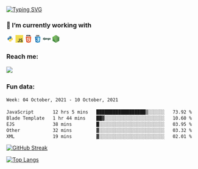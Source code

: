 [![Typing SVG](https://readme-typing-svg.herokuapp.com?lines=Back+End%2FFull+Stack+Developer)](https://git.io/typing-svg)
### 🔭 I’m currently working with
<code><img height="20" src="https://raw.githubusercontent.com/github/explore/80688e429a7d4ef2fca1e82350fe8e3517d3494d/topics/python/python.png"></code>
<code><img height="20" src="https://raw.githubusercontent.com/github/explore/80688e429a7d4ef2fca1e82350fe8e3517d3494d/topics/javascript/javascript.png"></code>
<code><img height="20" src="https://raw.githubusercontent.com/github/explore/80688e429a7d4ef2fca1e82350fe8e3517d3494d/topics/html/html.png"></code>
<code><img height="20" src="https://raw.githubusercontent.com/github/explore/80688e429a7d4ef2fca1e82350fe8e3517d3494d/topics/css/css.png"></code>
<code><img height="20" src="https://raw.githubusercontent.com/github/explore/80688e429a7d4ef2fca1e82350fe8e3517d3494d/topics/django/django.png"></code>
<code><img height="20" src="https://raw.githubusercontent.com/github/explore/80688e429a7d4ef2fca1e82350fe8e3517d3494d/topics/nodejs/nodejs.png"></code>

### Reach me:
<div text-align="justify">
  <a href="https://www.linkedin.com/in/rickrribeiro" target="_blank">
    <img height="auto" width="40" src="https://image.flaticon.com/icons/png/512/174/174857.png" />
  </a>

</div>

### Fun data:

<!--START_SECTION:waka-->
```text
Week: 04 October, 2021 - 10 October, 2021

JavaScript       12 hrs 5 mins   ██████████████████▒░░░░░░   73.92 % 
Blade Template   1 hr 44 mins    ██▓░░░░░░░░░░░░░░░░░░░░░░   10.60 % 
EJS              38 mins         █░░░░░░░░░░░░░░░░░░░░░░░░   03.95 % 
Other            32 mins         ▓░░░░░░░░░░░░░░░░░░░░░░░░   03.32 % 
XML              19 mins         ▓░░░░░░░░░░░░░░░░░░░░░░░░   02.01 % 
```
<!--END_SECTION:waka-->

[![GitHub Streak](http://github-readme-streak-stats.herokuapp.com?user=rickrribeiro&theme=highcontrast)](https://git.io/streak-stats)

[![Top Langs](https://github-readme-stats.vercel.app/api/top-langs/?username=rickrribeiro&langs_count=10&count_private=true&hide=ShaderLab,Less,Cython,PowerShell,SCSS,HLSL,Roff&layout=compact)](https://github.com/anuraghazra/github-readme-stats)

